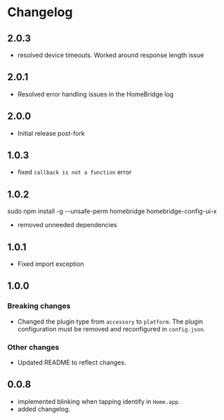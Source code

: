 # Changelog

## 2.0.3

* resolved device timeouts. Worked around response length issue

## 2.0.1

* Resolved error handling issues in the HomeBridge log

## 2.0.0

* Initial release post-fork

## 1.0.3

* fixed `callback is not a function` error

## 1.0.2

sudo npm install -g --unsafe-perm homebridge homebridge-config-ui-x

* removed unneeded dependencies

## 1.0.1

* Fixed import exception

## 1.0.0

### Breaking changes

* Changed the plugin type from `accessory` to `platform`. The plugin configuration must be removed and reconfigured in `config.json`.

### Other changes

* Updated README to reflect changes.

## 0.0.8

* implemented blinking when tapping identify in `Home.app`.
* added changelog.
